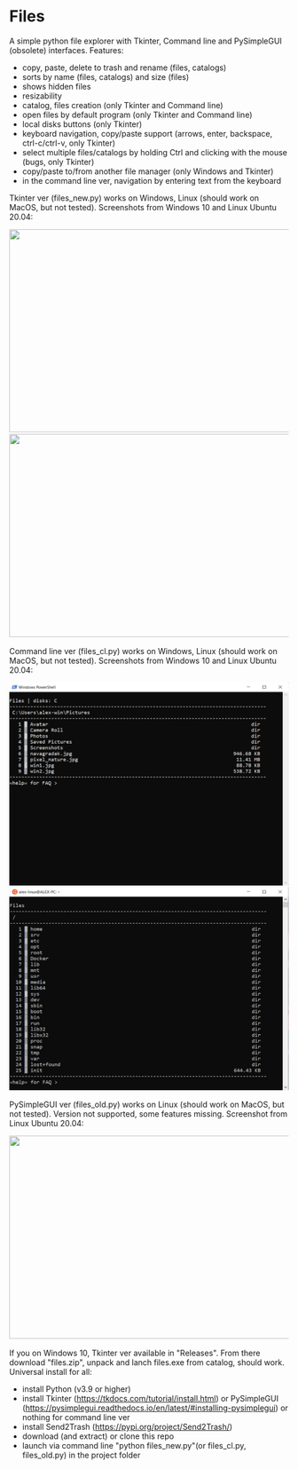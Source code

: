 # Files
A simple python file explorer with Tkinter, Command line and PySimpleGUI (obsolete) interfaces. Features:
- copy, paste, delete to trash and rename (files, catalogs)
- sorts by name (files, catalogs) and size (files)
- shows hidden files
- resizability
- catalog, files creation (only Tkinter and Command line)
- open files by default program (only Tkinter and Command line)
- local disks buttons (only Tkinter)
- keyboard navigation, copy/paste support (arrows, enter, backspace, ctrl-c/ctrl-v, only Tkinter)
- select multiple files/catalogs by holding Ctrl and clicking with the mouse (bugs, only Tkinter)
- copy/paste to/from another file manager (only Windows and Tkinter)
- in the command line ver, navigation by entering text from the keyboard

Tkinter ver (files_new.py) works on Windows, Linux (should work on MacOS, but not tested). Screenshots from Windows 10 and Linux Ubuntu 20.04:

<img src="https://github.com/lestec-al/files/raw/main/data/pic_new_win.png" width="541" height="366"/>
<img src="https://github.com/lestec-al/files/raw/main/data/pic_new_linux.png" width="541" height="366"/>

Command line ver (files_cl.py) works on Windows, Linux (should work on MacOS, but not tested). Screenshots from Windows 10 and Linux Ubuntu 20.04:

<img src="https://github.com/lestec-al/files/raw/main/data/pic_cl_win.png" width="541" height="366"/>
<img src="https://github.com/lestec-al/files/raw/main/data/pic_cl_linux.png" width="541" height="366"/>

PySimpleGUI ver (files_old.py) works on Linux (should work on MacOS, but not tested). Version not supported, some features missing. Screenshot from Linux Ubuntu 20.04:

<img src="https://github.com/lestec-al/files/raw/main/data/pic_old_linux.png" width="541" height="366"/>

If you on Windows 10, Tkinter ver available in "Releases". From there download "files.zip", unpack and lanch files.exe from catalog, should work. Universal install for all:
- install Python (v3.9 or higher)
- install Tkinter (https://tkdocs.com/tutorial/install.html) or PySimpleGUI (https://pysimplegui.readthedocs.io/en/latest/#installing-pysimplegui) or nothing for command line ver
- install Send2Trash (https://pypi.org/project/Send2Trash/)
- download (and extract) or clone this repo
- launch via command line "python files_new.py"(or files_cl.py, files_old.py) in the project folder